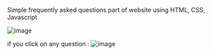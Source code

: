 Simple frequently asked questions part of website using HTML, CSS, Javascript

![image](https://github.com/user-attachments/assets/5aa18be2-9d00-46a4-ba38-005136035cad)

if you click on any question : 
![image](https://github.com/user-attachments/assets/06ba122a-b69e-4eec-90ed-8d1296ad644d)
